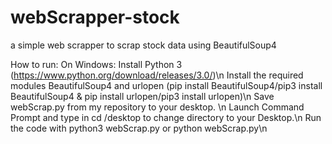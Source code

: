 # webScrapper-stock
 a simple web scrapper to scrap stock data using BeautifulSoup4

How to run:
On Windows: 
Install Python 3 (https://www.python.org/download/releases/3.0/)\n
Install the required modules BeautifulSoup4 and urlopen (pip install BeautifulSoup4/pip3 install BeautifulSoup4 & pip install urlopen/pip3 install urlopen)\n
Save webScrap.py from my repository to your desktop. \n
Launch Command Prompt and type in cd /desktop to change directory to your Desktop.\n
Run the code with python3 webScrap.py or python webScrap.py\n
